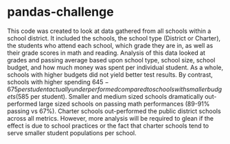# pandas-challenge

This code was created to look at data gathered from all schools within a school district. It included the schools, the school type (District or Charter), the students who attend each school, which grade they are in, as well as their grade scores in math and reading. Analysis of this data looked at grades and passing average based upon school type, school size, school budget, and how much money was spent per individual student. As a whole, schools with higher budgets did not yield better test results. By contrast, schools with higher spending $645-675 per student actually underperformed compared to schools with smaller budgets ($585 per student). Smaller and medium sized schools dramatically out-performed large sized schools on passing math performances (89-91% passing vs 67%). Charter schools out-performed the public district schools across all metrics. However, more analysis will be required to glean if the effect is due to school practices or the fact that charter schools tend to serve smaller student populations per school.
